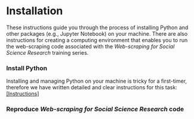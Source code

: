 # Installation

These instructions guide you through the process of installing Python and other packages (e.g., Jupyter Notebook) on your machine. There are also instructions for creating a computing environment that enables you to run the web-scraping code associated with the *Web-scraping for Social Science Research* training series.

### Install Python

Installing and managing Python on your machine is tricky for a first-timer, therefore we have written detailed and clear instructions for this task: <a href="https://github.com/UKDataServiceOpen/computational-social-science/blob/master/installation.md" target=_blank>[Instructions]</a>

### Reproduce *Web-scraping for Social Science Research* code

